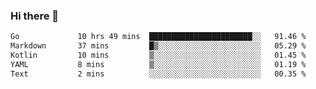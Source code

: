 ### Hi there 👋

<!--
**yeya24/yeya24** is a ✨ _special_ ✨ repository because its `README.md` (this file) appears on your GitHub profile.

Here are some ideas to get you started:

- 🔭 I’m currently working on ...
- 🌱 I’m currently learning ...
- 👯 I’m looking to collaborate on ...
- 🤔 I’m looking for help with ...
- 💬 Ask me about ...
- 📫 How to reach me: ...
- 😄 Pronouns: ...
- ⚡ Fun fact: ...
-->

<!--START_SECTION:waka-->

```txt
Go             10 hrs 49 mins  ███████████████████████░░   91.46 %
Markdown       37 mins         █▒░░░░░░░░░░░░░░░░░░░░░░░   05.29 %
Kotlin         10 mins         ▒░░░░░░░░░░░░░░░░░░░░░░░░   01.45 %
YAML           8 mins          ▒░░░░░░░░░░░░░░░░░░░░░░░░   01.19 %
Text           2 mins          ░░░░░░░░░░░░░░░░░░░░░░░░░   00.35 %
```

<!--END_SECTION:waka-->
